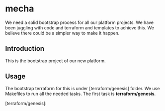 # mecha

We need a solid bootstrap process for all our platform projects. We have been
juggling with code and terraform and templates to achieve this. We believe
there could be a simpler way to make it happen.

## Introduction
This is the bootstrap project of our new platform.

## Usage
The bootstrap terraform for this is under [terraform/genesis] folder. We use
Makefiles to run all the needed tasks. The first task is **terraform/genesis**.

[terraform/genesis]:
